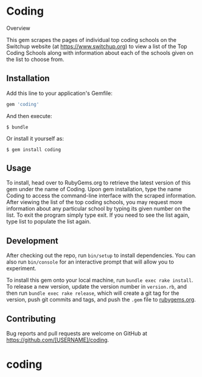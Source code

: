 # Coding


Overview

 This gem scrapes the pages of individual top coding schools on the Switchup website (at https://www.switchup.org) to view a list of the Top Coding Schools along with information about each of the schools given on the list to choose from. 


## Installation

Add this line to your application's Gemfile:

```ruby
gem 'coding'
```

And then execute:

    $ bundle

Or install it yourself as:

    $ gem install coding

## Usage

To install, head over to RubyGems.org to retrieve the latest version of this gem under the name of Coding. Upon gem installation, type the name Coding to access the command-line interface with the scraped information. After viewing the list of the top coding schools, you may request more information about any particular school by typing its given number on the list. To exit the program simply type exit. If you need to see the list again, type list to populate the list again.

## Development

After checking out the repo, run `bin/setup` to install dependencies. You can also run `bin/console` for an interactive prompt that will allow you to experiment.

To install this gem onto your local machine, run `bundle exec rake install`. To release a new version, update the version number in `version.rb`, and then run `bundle exec rake release`, which will create a git tag for the version, push git commits and tags, and push the `.gem` file to [rubygems.org](https://rubygems.org).

## Contributing

Bug reports and pull requests are welcome on GitHub at https://github.com/[USERNAME]/coding.
# coding
